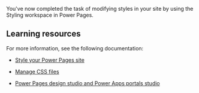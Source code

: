 You've now completed the task of modifying styles in your site by using the Styling workspace in Power Pages. 

## Learning resources
For more information, see the following documentation:

- [Style your Power Pages site](/power-pages/getting-started/style-site/?azure-portal=true)

- [Manage CSS files](/power-pages/configure/manage-css/?azure-portal=true)

- [Power Pages design studio and Power Apps portals studio](/power-pages/configure/editing-sites/?azure-portal=true)
